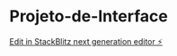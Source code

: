 # Projeto-de-Interface

[Edit in StackBlitz next generation editor ⚡️](https://stackblitz.com/~/github.com/GabrielMachadoDias/Projeto-de-Interface)